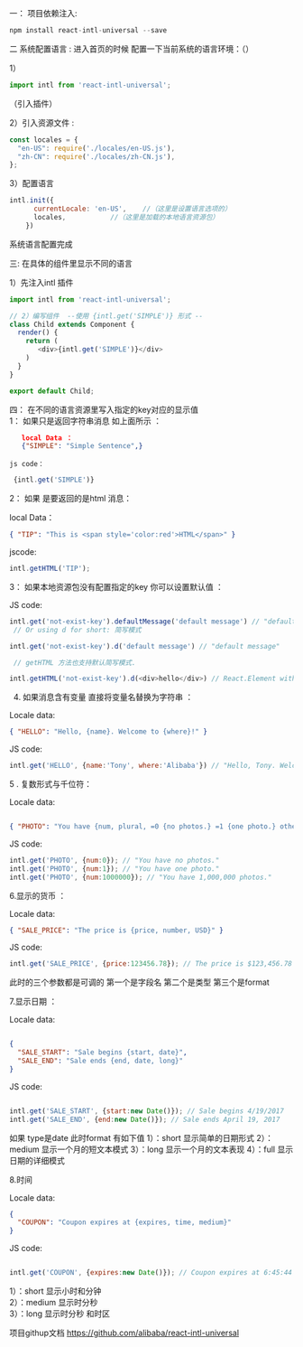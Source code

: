 一： 项目依赖注入: 
```js 
npm install react-intl-universal --save
```
二 系统配置语言 :
 进入首页的时候 配置一下当前系统的语言环境：（</App>）

1）
```js
import intl from 'react-intl-universal';
```
（引入插件）

2）引入资源文件 :

```js
const locales = {
  "en-US": require('./locales/en-US.js'),
  "zh-CN": require('./locales/zh-CN.js'),
};
```

3）配置语言 

```js
intl.init({
      currentLocale: 'en-US',    //（这里是设置语言选项的）
      locales,           //（这里是加载的本地语言资源包）
    })
```

系统语言配置完成 
   
三: 
在具体的组件里显示不同的语言

1）先注入intl 插件 
```js
import intl from 'react-intl-universal'; 

// 2）编写组件  --使用 {intl.get('SIMPLE')} 形式 --
class Child extends Component {
  render() {
    return (
       <div>{intl.get('SIMPLE')}</div>
    )
  }
}

export default Child;
```
四： 在不同的语言资源里写入指定的key对应的显示值  
1： 如果只是返回字符串消息 如上面所示 ：

```json
   local Data ：
   {"SIMPLE": "Simple Sentence",}
```
    js code： 
  ```js
   {intl.get('SIMPLE')} 
  ``` 

2： 如果 是要返回的是html 消息：

local Data：

```json
{ "TIP": "This is <span style='color:red'>HTML</span>" }
```

jscode:
```js
intl.getHTML('TIP');  
```
3： 如果本地资源包没有配置指定的key 你可以设置默认值 ：

JS code:
```js
intl.get('not-exist-key').defaultMessage('default message') // "default message"
 // Or using d for short: 简写模式 

intl.get('not-exist-key').d('default message') // "default message"

 // getHTML 方法也支持默认简写模式.

intl.getHTML('not-exist-key').d(<div>hello</div>) // React.Element with "<div>hello</div>"
```

4. 如果消息含有变量 直接将变量名替换为字符串 ：

Locale data:

```json
{ "HELLO": "Hello, {name}. Welcome to {where}!" }
```

JS code:

```js
intl.get('HELLO', {name:'Tony', where:'Alibaba'}) // "Hello, Tony. Welcome to Alibaba!"
```

5 . 复数形式与千位符： 

Locale data:

```json

{ "PHOTO": "You have {num, plural, =0 {no photos.} =1 {one photo.} other {# photos.}}" }
```
JS code:

```js
intl.get('PHOTO', {num:0}); // "You have no photos."
intl.get('PHOTO', {num:1}); // "You have one photo."
intl.get('PHOTO', {num:1000000}); // "You have 1,000,000 photos."
```

6.显示的货币 ：

Locale data:

```json
{ "SALE_PRICE": "The price is {price, number, USD}" }
```
JS code:

```js
intl.get('SALE_PRICE', {price:123456.78}); // The price is $123,456.78 
```
此时的三个参数都是可调的 第一个是字段名 第二个是类型 第三个是format 

7.显示日期 ： 

Locale data:
```json

{
  "SALE_START": "Sale begins {start, date}",
  "SALE_END": "Sale ends {end, date, long}"
}
``` 

JS code:
```js

intl.get('SALE_START', {start:new Date()}); // Sale begins 4/19/2017
intl.get('SALE_END', {end:new Date()}); // Sale ends April 19, 2017
```

如果 type是date 此时format 有如下值
 1）：short 显示简单的日期形式 
 2）：medium 显示一个月的短文本模式 
 3）：long 显示一个月的文本表现
 4）：full  显示日期的详细模式

 8.时间 

 Locale data:

```json
{
  "COUPON": "Coupon expires at {expires, time, medium}"
}
```

JS code:
```js

intl.get('COUPON', {expires:new Date()}); // Coupon expires at 6:45:44 PM
```
 1）：short 显示小时和分钟  
 2）：medium 显示时分秒  
 3）：long 显示时分秒 和时区

项目githup文档 
https://github.com/alibaba/react-intl-universal

